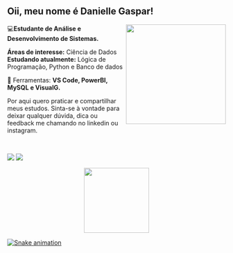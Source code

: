 ## Oii, meu nome é Danielle Gaspar!
</p>

<img align='right' src="https://o.remove.bg/downloads/a797d99c-1ec4-4f2b-9f0e-1b92eb6dd38c/data_science-removebg-preview.png" width="230">

<p align="left">
💻<strong>Estudante de Análise e Desenvolvimento de Sistemas.</strong>
  
**Áreas de interesse:** Ciência de Dados  
**Estudando atualmente:** Lógica de Programação, Python e Banco de dados
</p>

<p align="left">
  💼 Ferramentas: <strong>VS Code, PowerBI, MySQL e VisualG.</strong>
</p>

Por aqui quero praticar e compartilhar meus estudos. Sinta-se à vontade para deixar qualquer dúvida, dica ou feedback me chamando no linkedin ou instagram.

<br>

<p align="left">
  <a href="https://www.instagram.com/danielleaquinog/" alt="Instagram">
 <img src="https://img.shields.io/badge/-Instagram-%23E4405F?style=for-the-badge&logo=instagram&logoColor=white" target="_blank"></a>
  
  <a href="https://www.linkedin.com/in/danielleagaspar/" alt="Linkedin">
    <img src="https://img.shields.io/badge/-Linkedin-6610F2?style=for-the-badge&logo=Linkedin&logoColor=FFFFFF&link=https://www.linkedin.com/in/iuricode"/>
    
  </a>
  
  
  </a>
</p>

 <div align="center">
  <a href="https://github.com/daniellegaspar">
  <img height="150em" src="https://github-readme-stats.vercel.app/api?username=daniellegaspar&show_icons=true&theme=radical&include_all_commits=true&count_private=true"/>

</div>
   

![Snake animation](https://github.com/daniellegaspar/daniellegaspar/blob/output/github-contribution-grid-snake.svg)

